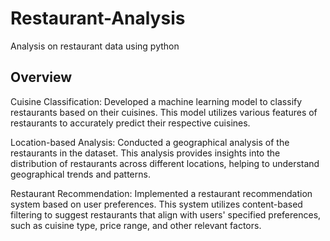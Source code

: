 # Restaurant-Analysis
Analysis on restaurant data using python

## Overview
Cuisine Classification: Developed a machine learning model to classify restaurants based on their cuisines. This model utilizes various features of restaurants to accurately predict their respective cuisines.

Location-based Analysis: Conducted a geographical analysis of the restaurants in the dataset. This analysis provides insights into the distribution of restaurants across different locations, helping to understand geographical trends and patterns.

Restaurant Recommendation: Implemented a restaurant recommendation system based on user preferences. This system utilizes content-based filtering to suggest restaurants that align with users' specified preferences, such as cuisine type, price range, and other relevant factors.

